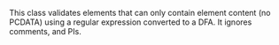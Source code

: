This class validates elements that can only contain element content (no PCDATA) using a regular expression converted to a DFA. It ignores comments, and PIs.